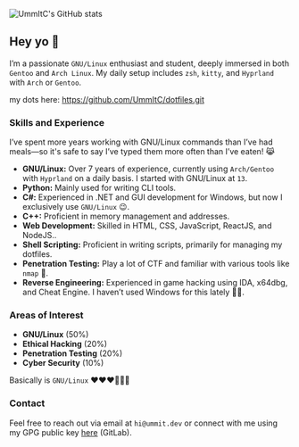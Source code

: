 ![UmmItC's GitHub stats](https://github-readme-stats.vercel.app/api?username=ummitc&show_icons=true&theme=transparent)

## Hey yo 🤣

I’m a passionate `GNU/Linux` enthusiast and student, deeply immersed in both `Gentoo` and `Arch Linux`. My daily setup includes `zsh`, `kitty`, and `Hyprland` with `Arch` or `Gentoo`.

my dots here: https://github.com/UmmItC/dotfiles.git

### Skills and Experience

I’ve spent more years working with GNU/Linux commands than I’ve had meals—so it's safe to say I’ve typed them more often than I’ve eaten! 😹

- **GNU/Linux:** Over 7 years of experience, currently using `Arch/Gentoo` with `Hyprland` on a daily basis. I started with GNU/Linux at `13`.
- **Python:** Mainly used for writing CLI tools.
- **C#:** Experienced in .NET and GUI development for Windows, but now I exclusively use `GNU/Linux` 😉.
- **C++:** Proficient in memory management and addresses.
- **Web Development:** Skilled in HTML, CSS, JavaScript, ReactJS, and NodeJS..
- **Shell Scripting:** Proficient in writing scripts, primarily for managing my dotfiles.
- **Penetration Testing:** Play a lot of CTF and familiar with various tools like `nmap` 🤣.
- **Reverse Engineering:** Experienced in game hacking using IDA, x64dbg, and Cheat Engine. I haven’t used Windows for this lately 🤞🏻.

### Areas of Interest

- **GNU/Linux** (50%)
- **Ethical Hacking** (20%)
- **Penetration Testing** (20%)
- **Cyber Security** (10%)

Basically is `GNU/Linux` ❤️❤️❤️🐧🐧🐧

### Contact

Feel free to reach out via email at `hi@ummit.dev` or connect with me using my GPG public key [here](https://gitlab.com/UmmIt.gpg) (GitLab).
